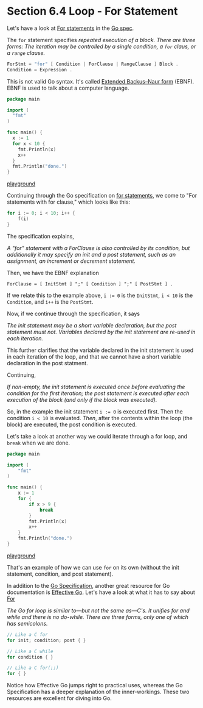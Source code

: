 # Section 6.4 Loop - For Statement
  
Let's have a look at [For statements](https://golang.org/ref/spec#For_statements) in the [Go spec](https://golang.org/ref/spec).  
  
The `for` statement specifies _repeated execution of a block. There are three forms: The iteration may be controlled by a single condition, a `for` claus, or a `range` clause._  
  

```go
ForStmt = "for" [ Condition | ForClause | RangeClause ] Block .
Condition = Expression .
```

This is not valid Go syntax. It's called [Extended Backus–Naur form](https://en.wikipedia.org/wiki/Extended_Backus%E2%80%93Naur_form) (EBNF). EBNF is used to talk about a computer language.  
  
```go
package main

import (
  "fmt"
)

func main() {
  x := 1
  for x < 10 {
    fmt.Println(x)
    x++
  }
  fmt.Println("done.")
}
```
[playground](https://play.golang.org/p/f4L-KA59yQ)  
  
Continuing through the Go specification on [for statements](https://golang.org/ref/spec#For_statements), we come to "For statements with for clause," which looks like this:  

```go
for i := 0; i < 10; i++ {
	f(i)
}
```

The specification explains,   

_A "for" statement with a ForClause is also controlled by its condition, but additionally it may specify an init and a post statement, such as an assignment, an increment or decrement statement._  
  
Then, we have the EBNF explanation  

```
ForClause = [ InitStmt ] ";" [ Condition ] ";" [ PostStmt ] .  
```  

If we relate this to the example above, `i := 0` is the `InitStmt`, `i < 10` is the `Condition`, and `i++` is the `PostStmt`.   
  
Now, if we continue through the specification, it says  

_The init statement may be a short variable declaration, but the post statement must not. Variables declared by the init statement are re-used in each iteration._  
  
This further clarifies that the variable declared in the init statement is used in each iteration of the loop, and that we cannot have a short variable declaration in the post statment.  
  
Continuing,   

_If non-empty, the init statement is executed once before evaluating the condition for the first iteration; the post statement is executed after each execution of the block (and only if the block was executed)._  
  
So, in the example the init statement `i := 0` is executed first. Then the condition `i < 10` is evaluated. _Then_, after the contents within the loop (the block) are executed, the post condition is executed.  
  
Let's take a look at another way we could iterate through a for loop, and `break` when we are done.  
  
```go
package main

import (
	"fmt"
)

func main() {
	x := 1
	for {
		if x > 9 {
			break
		}
		fmt.Println(x)
		x++
	}
	fmt.Println("done.")
}
```
[playground](https://play.golang.org/p/egX34wR3wX)  
  
That's an example of how we can use `for` on its own (without the init statement, condition, and post statement).  
  
In addition to the [Go Specification](https://golang.org/ref/spec), another great resource for Go documentation is [Effective Go](https://golang.org/doc/effective_go.html). Let's have a look at what it has to say about [For](https://golang.org/doc/effective_go.html#for)  
  
_The Go for loop is similar to—but not the same as—C's. It unifies for and while and there is no do-while. There are three forms, only one of which has semicolons._

```go
// Like a C for
for init; condition; post { }

// Like a C while
for condition { }

// Like a C for(;;)
for { }
```
Notice how Effective Go jumps right to practical uses, whereas the Go Specification has a deeper explanation of the inner-workings. These two resources are excellent for diving into Go.  

